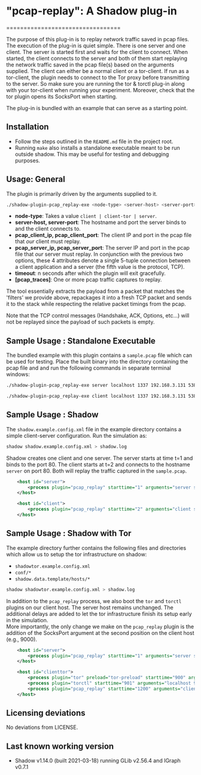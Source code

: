 # "pcap-replay": A Shadow plug-in 
=================================

The purpose of this plug-in is to replay network traffic saved in pcap files. The execution of the plug-in is quiet simple. There is one server and one client. The server is started first and waits for the client to connect. When started, the client connects to the server and both of them start replaying the network traffic saved in the pcap file(s) based on the arguments supplied. The client can either be a normal client or a tor-client. If run as a tor-client, the plugin needs to connect to the Tor proxy before transmitting to the server. So make sure you are running the tor & torctl plug-in along with your tor-client when running your experiment. Moreover, check that the tor plugin opens its SocksPort when starting. 

The plug-in is bundled with an example that can serve as a starting point.

Installation
------------
- Follow the steps outlined in the `README.md` file in the project root.
- Running `make` also installs a standalone executable meant to be run outside shadow. This may be useful for testing and debugging purposes.


Usage: General
--------------
The plugin is primarily driven by the arguments supplied to it.
```bash
./shadow-plugin-pcap_replay-exe <node-type> <server-host> <server-port> <pcap_client_ip> <pcap_client_port> <pcap_server_ip> <pcap_server_port> <timeout> <pcap_trace1> <pcap_trace2>.. 
```

- **node-type**: Takes a value `client | client-tor | server`.
- **server-host, server-port**: The hostname and port the server binds to and the client connects to.
- **pcap_client_ip, pcap_client_port**: The client IP and port in the pcap file that _our_ client must replay. 
- **pcap_server_ip, pcap_server_port**: The server IP and port in the pcap file that _our_ server must replay. In conjunction with the previous two options, these 4 attributes denote a single 5-tuple connection between a client application and a server (the fifth value is the protocol, TCP).
- **timeout**: n seconds after which the plugin will exit gracefully.
- **[pcap_traces]**: One or more pcap traffic captures to replay.

The tool essentially extracts the payload from a packet that matches the 'filters' we provide above, repackages it into a fresh TCP packet and sends it to the stack while respecting the relative packet timings from the pcap.

Note that the TCP control messages (Handshake, ACK, Options, etc...) will not be replayed since the payload of such packets is empty.


Sample Usage : Standalone Executable
------------------------------------
The bundled example with this plugin contains a `sample.pcap` file which can be used for testing. Place the built binary into the directory containing the pcap file and and run the following commands in separate terminal windows:

```bash
./shadow-plugin-pcap_replay-exe server localhost 1337 192.168.3.131 53892 72.14.213.147 443 500 sample.pcap 
```
```bash
./shadow-plugin-pcap_replay-exe client localhost 1337 192.168.3.131 53892 72.14.213.147 443 500 sample.pcap 
```


Sample Usage : Shadow
---------------------
The `shadow.example.config.xml` file in the example directory contains a simple client-server configuration. Run the simulation as:

```bash
shadow shadow.example.config.xml > shadow.log
```

Shadow creates one client and one server. The server starts at time t=1 and binds to the port 80. The client starts at t=2 and connects to the hostname `server` on port 80. Both will replay the traffic captured in the `sample.pcap`. 

```xml
    <host id="server">
        <process plugin="pcap_replay" starttime="1" arguments="server server 80 192.168.3.131 53892 72.14.213.147 443 1000 sample.pcap" />
    </host>

    <host id="client">
        <process plugin="pcap_replay" starttime="2" arguments="client server 80 192.168.3.131 53892 72.14.213.147 443 1000 sample.pcap" />
    </host>

```


Sample Usage : Shadow with Tor
------------------------------
The example directory further contains the following files and directories which allow us to setup the tor infrastructure on shadow:
- `shadowtor.example.config.xml`
- `conf/*`
- `shadow.data.template/hosts/*`

```bash
shadow shadowtor.example.config.xml > shadow.log
```

In addition to the `pcap_replay` process, we also boot the `tor` and `torctl` plugins on our client host. The server host remains unchanged. The additional delays are added to let the tor infrastructure finish its setup early in the simulation.   
More importantly, the only change we make on the `pcap_replay` plugin is the addition of the SocksPort argument at the second position on the client host (e.g., 9000).

```xml
    <host id="server">
        <process plugin="pcap_replay" starttime="1" arguments="server server 80 192.168.3.131 52152 72.14.213.147 443 2000 sample.pcap" />
    </host>

    <host id="clienttor">
        <process plugin="tor" preload="tor-preload" starttime="900" arguments="--Address ${NODEID} <clipped>" />
        <process plugin="torctl" starttime="901" arguments="localhost 9051 <clipped>" />
        <process plugin="pcap_replay" starttime="1200" arguments="client-tor 9000 server 80 192.168.3.131 52152 72.14.213.147 443 800 sample.pcap" />
    </host>
```


Licensing deviations
--------------------
No deviations from LICENSE.


Last known working version
--------------------------
- Shadow v1.14.0 (built 2021-03-18) running GLib v2.56.4 and IGraph v0.7.1

